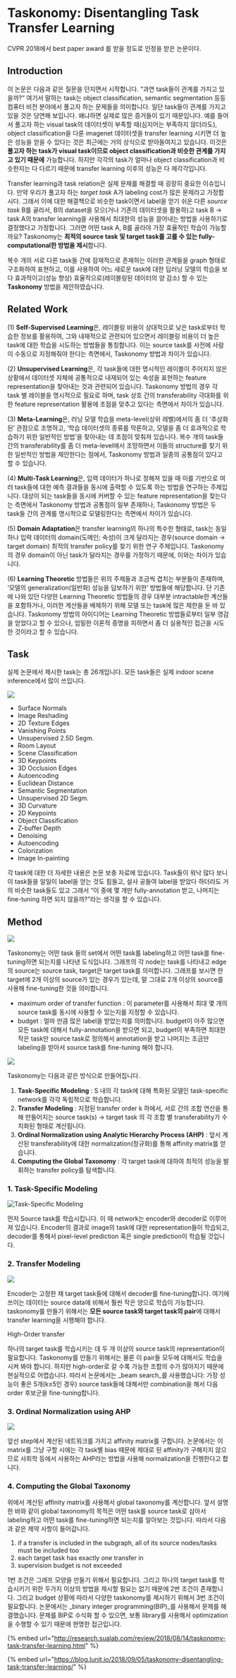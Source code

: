 # Taskonomy: Disentangling Task Transfer Learning

CVPR 2018에서 best paper award 를 받을 정도로 인정을 받은 논문이다.

## Introduction

이 논문은 다음과 같은 질문을 던지면서 시작합니다. “과연 task들이 관계를 가지고 있을까?” 여기서 말하는 task는 object classification, semantic segmentation 등등 컴퓨터 비전 분야에서 풀고자 하는 문제들을 의미합니다. 일단 task들이 관계를 가지고 있을 것은 당연해 보입니다. 왜냐하면 실제로 많은 증거들이 있기 때문입니다. 예를 들어서 풀고자 하는 visual task의 데이터셋이 부족할 때\(심지어는 부족하지 않더라도\), object classification을 다룬 imagenet 데이터셋을 transfer learning 시키면 더 높은 성능을 얻을 수 있다는 것은 최근에는 거의 상식으로 받아들여지고 있습니다. 이것은 **풀고자 하는 task가 visual task이므로 object classification과 비슷한 관계를 가지고 있기 때문에** 가능합니다. 하지만 각각의 task가 얼마나 object classification과 비슷한지는 다 다르기 때문에 transfer learning 이후의 성능은 다 제각각입니다.

Transfer learning과 task relation은 실제 문제를 해결할 때 굉장히 중요한 이슈입니다. 만약 우리가 풀고자 하는 _target task_ A가 labeling cost가 많은 문제라고 가정합시다. 그래서 이에 대한 해결책으로 비슷한 task이면서 label을 얻기 쉬운 다른 _source task_ B를 골라서, B의 dataset을 모으\(거나 기존의 데이터셋을 활용하\)고 task B -&gt; task A의 transfer learning을 사용해서 최대한의 성능을 끌어내는 방법을 사용하기로 결정했다고 가정합니다. 그러면 어떤 task A, B를 골라야 가장 효율적인 학습이 가능할까요? Taskonomy는 **최적의 source task 및 target task를 고를 수 있는 fully-computational한 방법을 제시**합니다.

복수 개의 서로 다른 task들 간에 잠재적으로 존재하는 이러한 관계들을 graph 형태로 구조화하여 표현하고, 이를 사용하여 어느 새로운 task에 대한 딥러닝 모델의 학습을 보다 효과적이고\(성능 향상\) 효율적으로\(레이블링된 데이터의 양 감소\) 할 수 있는 **Taskonomy** 방법을 제안하였습니다.

## Related Work

\(1\) **Self-Supervised Learning**은, 레이블링 비용이 상대적으로 낮은 task로부터 학습한 정보를 활용하여, 그와 내재적으로 관련되어 있으면서 레이블링 비용이 더 높은 task에 대한 학습을 시도하는 방법들을 통칭합니다. 이는 source task를 사전에 사람이 수동으로 지정해줘야 한다는 측면에서, Taskonomy 방법과 차이가 있습니다.

\(2\) **Unsupervised Learning**은, 각 task들에 대한 명시적인 레이블이 주어지지 않은 상황에서 데이터셋 자체에 공통적으로 내재되어 있는 속성을 표현하는 feature representation을 찾아내는 것과 관련되어 있습니다. Taskonomy 방법의 경우 각 task 별 레이블을 명시적으로 필요로 하며, task 상호 간의 transferability 극대화를 위한 feature representation 활용에 초점을 맞추고 있다는 측면에서 차이가 있습니다.

\(3\) **Meta-Learning**은, 러닝 모델 학습을 meta-level\(상위 레벨\)에서의 좀 더 ‘추상화된’ 관점으로 조명하고, ‘학습 데이터셋의 종류를 막론하고, 모델을 좀 더 효과적으로 학습하기 위한 일반적인 방법’을 찾아내는 데 초점이 맞춰져 있습니다. 복수 개의 task들 간의 transferability를 좀 더 meta-level에서 조망하면서 이들의 structure를 찾기 위한 일반적인 방법을 제안한다는 점에서, Taskonomy 방법과 일종의 공통점이 있다고 할 수 있습니다.

\(4\) **Multi-Task Learning**은, 입력 데이터가 하나로 정해져 있을 때 이를 기반으로 여러 task들에 대한 예측 결과들을 동시에 출력할 수 있도록 하는 방법을 연구하는 주제입니다. 대상이 되는 task들을 동시에 커버할 수 있는 feature representation을 찾는다는 측면에서 Taskonomy 방법과 공통점이 일부 존재하나, Taskonomy 방법은 두 task들 간의 관계를 명시적으로 모델링한다는 측면에서 차이가 있습니다.

\(5\) **Domain Adaptation**은 transfer learning의 하나의 특수한 형태로, task는 동일하나 입력 데이터의 domain\(도메인; 속성\)이 크게 달라지는 경우\(source domain -&gt; target domain\) 최적의 transfer policy를 찾기 위한 연구 주제입니다. Taskonomy의 경우 domain이 아닌 task가 달라지는 경우를 가정하기 때문에, 이와는 차이가 있습니다.

\(6\) **Learning Theoretic** 방법들은 위의 주제들과 조금씩 겹치는 부분들이 존재하며, ‘모델의 generalization\(일반화\) 성능을 담보하기 위한’ 방법들에 해당합니다. 단 기존에 나와 있던 다양한 Learning Theoretic 방법들의 경우 대부분 intractable한 계산들을 포함하거나, 이러한 계산들을 배제하기 위해 모델 또는 task에 많은 제한을 둔 바 있습니다. Taskonomy 방법의 아이디어는 Learning Theoretic 방법들로부터 일부 영감을 얻었다고 할 수 있으나, 엄밀한 이론적 증명을 피하면서 좀 더 실용적인 접근을 시도한 것이라고 할 수 있습니다.

## Task

실제 논문에서 제시한 task는 총 26개입니다. 모든 task들은 실제 indoor scene inference에서 많이 쓰입니다.

![](.gitbook/assets/image%20%2873%29.png)

* Surface Normals
* Image Reshading
* 2D Texture Edges
* Vanishing Points
* Unsupervised 2.5D Segm.
* Room Layout
* Scene Classification
* 3D Keypoints
* 3D Occlusion Edges
* Autoencoding
* Euclidean Distance
* Semantic Segmentation
* Unsupervised 2D Segm.
* 3D Curvature
* 2D Keypoints
* Object Classification
* Z-buffer Depth
* Denoising
* Autoencoding
* Colorization
* Image In-painting

각 task에 대한 더 자세한 내용은 논문 보충 자료에 있습니다.  Task들이 워낙 많다 보니 이 task들을 일일이 label을 얻는 것도 힘들고, 설사 공들여 label을 받았다 하더라도 거의 비슷한 task들도 있고 그래서 “이 중에 몇 개만 fully-annotation 받고, 나머지는 fine-tuning 하면 되지 않을까?”라는 생각을 할 수 있습니다.

## Method

![](.gitbook/assets/image%20%28176%29.png)

Taskonomy는 어떤 task 들의 set에서 어떤 task를 labeling하고 어떤 task를 fine-tuning하면 되는지를 나타낸 도식입니다. 그래프의 각 node는 task를 나타내고 edge의 source는 source task, target은 target task를 의미합니다. 그래프를 보시면 한 target에 2개 이상의 source가 있는 경우가 있는데, 말 그대로 2개 이상의 source를 사용해 fine-tuning한 것을 의미합니다.

* maximum order of transfer function : 이 parameter를 사용해서 최대 몇 개의 source task를 동시에 사용할 수 있는지를 지정할 수 있습니다.
* budget : 얼마 만큼 많은 label을 받았는지를 의미합니다. budget이 아주 많으면 모든 task에 대해서 fully-annotation을 받으면 되고, budget이 부족하면 최대한 작은 task만 source task로 정의해서 annotation을 받고 나머지는 조금만 labeling을 받아서 source task를 fine-tuning 해야 합니다.

![](.gitbook/assets/image%20%28170%29.png)

Taskonomy는 다음과 같은 방식으로 만들어집니다.

1. **Task-Specific Modeling**  : S 내의 각 task에 대해 특화된 모델인 task-specific network를 각각 독립적으로 학습합니다. 
2. **Transfer Modeling**  : 지정된 transfer order k 하에서, 서로 간의 조합 연산을 통해 만들어지는 source task\(s\) -&gt; target task 의 각 조합 별 transferability가 수치화된 형태로 계산됩니다.
3. **Ordinal Normalization using Analytic Hierarchy Process \(AHP\)**  : 앞서 계산된 transferability에 대한 normalization\(정규화\)를 통해 affinity matrix를 얻습니다.
4. **Computing the Global Taxonomy**  : 각 target task에 대하여 최적의 성능을 발휘하는 transfer policy를 탐색합니다.

### 1. Task-Specific Modeling

![Task-Specific Modeling](.gitbook/assets/image%20%28188%29.png)

먼저 Source task를 학습시킵니다. 이 때 network는 encoder와 decoder로 이루어져 있습니다. Encoder의 결과로 image의 task에 대한 representation들이 학습되고, decoder를 통해서 pixel-level prediction 혹은 single prediction이 학습될 것입니다.

### 2. Transfer Modeling

![](.gitbook/assets/image%20%284%29.png)

 Encoder는 고정한 채 target task들에 대해서 decoder를 fine-tuning합니다. 여기에 쓰이는 데이터는 source data에 비해서 훨씬 작은 양으로 학습이 가능합니다. taskonomy를 만들기 위해서는 **모든 source task와 target task의 pair**에 대해서 transfer learning을 시행해야 합니다.

High-Order transfer

하나의 target task를 학습시키는 데 두 개 이상의 source task의 representation이 필요합니다. Taskonomy를 만들기 위해서는 물론 이 pair들 모두에 대해서도 학습을 시켜 봐야 합니다. 하지만 high-order로 갈 수록 가능한 조합의 수가 많아지기 때문에 현실적으로 어렵습니다. 따라서 논문에서는 _beam search_를 사용했습니다: 가장 성능이 좋은 5개\(k≤5인 경우\) source task들에 대해서만 combination을 해서 다음 order 후보군을 fine-tuning합니다.

### 3. Ordinal Normalization using AHP

![](.gitbook/assets/image%20%2827%29.png)

앞선 step에서 계산된 네트워크를 가지고 affinity matrix를 구합니다. 논문에서는 이 matrix를 그냥 구할 시에는 각 task별 bias 때문에 제대로 된 affinity가 구해지지 않으므로 사회학 등에서 사용하는 AHP라는 방법을 사용해 normalization을 진행한다고 합니다.

### 4. Computing the Global Taxonomy

위에서 계산된 affinity matrix를 사용해서 global taxonomy를 계산합니다. 앞서 설명한 바와 같이 global taxonomy의 목적은 어떤 task를 source task로 삼아서 labeling하고 어떤 task를 fine-tuning하면 되는지를 알아보는 것입니다. 따라서 다음과 같은 제약 사항이 들어갑니다.

1. if a transfer is included in the subgraph, all of its source nodes/tasks must be included too
2. each target task has exactly one transfer in
3. supervision budget is not exceeded

1번 조건은 그래프 모양을 만들기 위해서 필요합니다. 그리고 하나의 target task를 학습시키기 위한 두가지 이상의 방법을 제시할 필요는 없기 때문에 2번 조건이 존재합니다. 그리고 budget 상황에 따라서 다양한 taskonomy를 제시하기 위해서 3번 조건이 필요합니다. 논문에서는 _binary integer programming\(BIP\)_를 사용해서 문제를 해결했습니다. 문제를 BIP로 수식화 할 수 있으면, 보통 library를 사용해서 optimization을 수행할 수 있기 때문에 현명한 접근입니다.

{% embed url="http://research.sualab.com/review/2018/08/14/taskonomy-task-transfer-learning.html" %}

{% embed url="https://blog.lunit.io/2018/09/05/taskonomy-disentangling-task-transfer-learning/" %}



